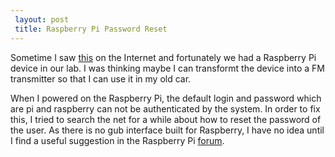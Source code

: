 ```yaml
---
 layout: post
 title: Raspberry Pi Password Reset
---
```


Sometime I saw [this](http://makezine.com/projects/make-38-cameras-and-av/raspberry-pirate-radio/) on the Internet and fortunately we had a Raspberry Pi device in our lab. I was thinking maybe I can transformt the device into a FM transmitter so that I can use it in my old car.

When I powered on the Raspberry Pi, the default login and password which are pi and raspberry can not be authenticated by the system. In order to fix this, I tried to search the net for a while about how to reset the password of the user. As there is no gub interface built for Raspberry, I have no idea until I find a useful suggestion in the Raspberry Pi [forum](http://www.raspberrypi.org/forums/viewtopic.php?f=47&t=20397&p=483614&hilit=reset+the+passwd#p483614). 